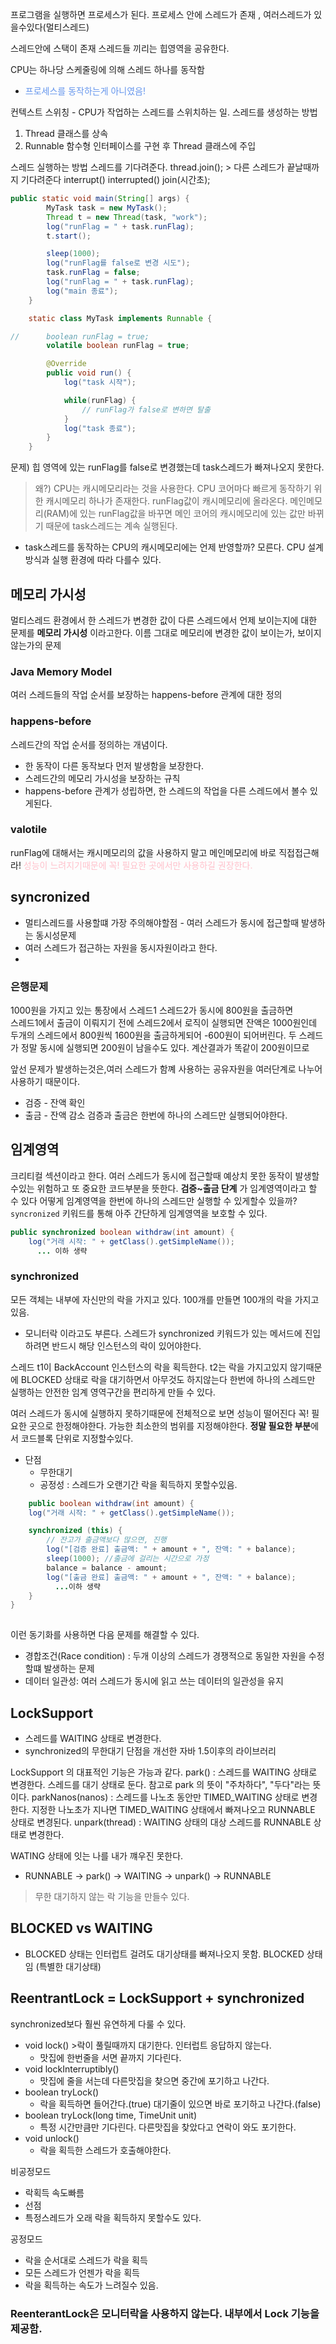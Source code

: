 

프로그램을 실행하면 프로세스가 된다.
프로세스 안에 스레드가 존재 , 여러스레드가 있을수있다(멀티스레드)

스레드안에 스택이 존재
스레드들 끼리는 힙영역을 공유한다. 

CPU는 하나당 스케줄링에 의해  스레드 하나를 동작함 
* <span style="color:cornflowerblue;">프로세스를 동작하는게 아니였음!</span>

컨텍스트 스위칭 - CPU가 작업하는 스레드를 스위치하는 일.
스레드를 생성하는 방법
1. Thread 클래스를 상속
2. Runnable 함수형 인터페이스를 구현 후 Thread 클래스에 주입

스레드 실행하는 방법
스레드를 기다려준다.
thread.join(); > 다른 스레드가 끝날때까지 기다려준다
interrupt() 
interrupted()
join(시간초); 

```java
public static void main(String[] args) {
		MyTask task = new MyTask();
		Thread t = new Thread(task, "work");
		log("runFlag = " + task.runFlag);
		t.start();

		sleep(1000);
		log("runFlag를 false로 변경 시도");
		task.runFlag = false;
		log("runFlag = " + task.runFlag);
		log("main 종료");
	}

	static class MyTask implements Runnable {

//		boolean runFlag = true;
		volatile boolean runFlag = true;

		@Override
		public void run() {
			log("task 시작");

			while(runFlag) {
				// runFlag가 false로 변하면 탈출
			}
			log("task 종료");
		}
	}
```

문제) 힙 영역에 있는 runFlag를 false로 변경했는데 task스레드가 빠져나오지 못한다.
> 왜?) CPU는 캐시메모리라는 것을 사용한다. CPU 코어마다 빠르게 동작하기 위한 캐시메모리 하나가 존재한다. runFlag값이 캐시메모리에 올라온다. 메인메모리(RAM)에 있는 runFlag값을 바꾸면 메인 코어의 캐시메모리에 있는 값만 바뀌기 때문에 task스레드는 계속 실행된다.

- task스레드를 동작하는 CPU의 캐시메모리에는 언제 반영할까? 모른다. CPU 설계방식과 실행 환경에 따라 다를수 있다.  

## 메모리 가시성
멀티스레드 환경에서 한 스레드가 변경한 값이 다른 스레드에서 언제 보이는지에 대한 문제를 **메모리 가시성** 이라고한다. 이름 그대로 메모리에 변경한 값이 보이는가, 보이지 않는가의 문제

### Java Memory Model
여러 스레드들의 작업 순서를 보장하는 happens-before 관계에 대한 정의 
### happens-before
스레드간의 작업 순서를 정의하는 개념이다.
- 한 동작이 다른 동작보다 먼저 발생함을 보장한다.
- 스레드간의 메모리 가시성을 보장하는 규칙
- happens-before 관계가 성립하면, 한 스레드의 작업을 다른 스레드에서 볼수 있게된다.

### valotile
runFlag에 대해서는 캐시메모리의 값을 사용하지 말고 메인메모리에 바로 직접접근해라!
<span style="color:pink">성능이 느려지기때문에</style> 꼭! 필요한 곳에서만 사용하길 권장한다.

## syncronized
- 멀티스레드를 사용할떄 가장 주의해야할점 - 여러 스레드가 동시에 접근할때 발생하는 동시성문제
- 여러 스레드가 접근하는 자원을 동시자원이라고 한다.
- 
### 은행문제
1000원을 가지고 있는 통장에서 스레드1 스레드2가 동시에 800원을 출금하면  
스레드1에서 출금이 이뤄지기 전에 스레드2에서 로직이 실행되면 잔액은 1000원인데 두개의 스레드에서 800원씩 1600원을 출금하게되어 -600원이 되어버린다.
두 스레드가 정말 동시에 실행되면 200원이 남을수도 있다. 계산결과가 똑같이 200원이므로

앞선 문제가 발생하는것은,여러 스레드가 함꼐 사용하는 공유자원을 여러단계로 나누어 사용하기 때문이다.
- 검증 - 잔액 확인
- 출금 - 잔액 감소
검증과 출금은 한번에 하나의 스레드만 실행되어야한다.

## 임계영역
크리티컬 섹션이라고 한다.
여러 스레드가 동시에 접근할때 예상치 못한 동작이 발생할수있는 위험하고 또 중요한 코드부분을 뜻한다.
**검증~출금 단계** 가 임계영역이라고 할 수 있다
어떻게 임계영역을 한번에 하나의 스레드만 실행할 수 있게할수 있을까? 
`syncronized` 키워드를 통해 아주 간단하게 임계영역을 보호할 수 있다.

```java
public synchronized boolean withdraw(int amount) {
    log("거래 시작: " + getClass().getSimpleName());
      ... 이하 생략
```

### synchronized
모든 객체는 내부에 자신만의 락을 가지고 있다. 100개를 만들면 100개의 락을 가지고있음. 
- 모니터락 이라고도 부른다.
스레드가 synchronized 키워드가 있는 메서드에 진입하려면 반드시 해당 인스턴스의 락이 있어야한다.

스레드 t1이 BackAccount 인스턴스의 락을 획득한다.
t2는 락을 가지고있지 않기때문에 BLOCKED 상태로 락을 대기하면서 아무것도 하지않는다
한번에 하나의 스레드만 실행하는 안전한 임계 영역구간을 편리하게 만들 수 있다. 

여러 스레드가 동시에 실행하지 못하기때문에 전체적으로 보면 성능이 떨어진다 꼭! 필요한 곳으로 한정해야한다.
가능한 최소한의 범위를 지정해야한다. **정말 필요한 부분**에서 코드블록 단위로 지정할수있다.

- 단점
  - 무한대기
  - 공정성 : 스레드가 오랜기간 락을 획득하지 못할수있음.

```java
	public boolean withdraw(int amount) {
	log("거래 시작: " + getClass().getSimpleName());

	synchronized (this) {
		// 잔고가 출금액보다 많으면, 진행
		log("[검증 완료] 출금액: " + amount + ", 잔액: " + balance);
		sleep(1000); //출금에 걸리는 시간으로 가정
		balance = balance - amount;
		log("[출금 완료] 출금액: " + amount + ", 잔액: " + balance);
          ...이하 생략
	}
}
			
```
이런 동기화를 사용하면 다음 문제를 해결할 수 있다.
- 경합조건(Race condition) : 두개 이상의 스레드가 경쟁적으로 동일한 자원을 수정할떄 발생하는 문제
- 데이터 일관성: 여러 스레드가 동시에 읽고 쓰는 데이터의 일관성을 유지

## LockSupport
- 스레드를 WAITING 상태로 변경한다.
- synchronized의 무한대기 단점을 개선한 자바 1.5이후의 라이브러리

LockSupport 의 대표적인 기능은 가능과 같다.
park() : 스레드를 WAITING 상태로 변경한다.
스레드를 대기 상태로 둔다. 참고로 park 의 뜻이 "주차하다", "두다"라는 뜻이다.
parkNanos(nanos) : 스레드를 나노초 동안만 TIMED_WAITING 상태로 변경한다.
지정한 나노초가 지나면 TIMED_WAITING 상태에서 빠져나오고 RUNNABLE 상태로 변경된다.
unpark(thread) : WAITING 상태의 대상 스레드를 RUNNABLE 상태로 변경한다.

WATING 상태에 잇는 나를 내가 꺠우진 못한다. 

- RUNNABLE -> park() -> WAITING -> unpark() -> RUNNABLE
> 무한 대기하지 않는 락 기능을 만들수 있다. 
## BLOCKED vs WAITING
- BLOCKED 상태는 인터럽트 걸려도 대기상태를 빠져나오지 못함. BLOCKED 상태임 (특별한 대기상태)

## ReentrantLock = LockSupport + synchronized
synchronized보다 훨씬 유연하게 다룰 수 있다. 
- void lock() >락이 풀릴때까지 대기한다. 인터럽트 응답하지 않는다.
  - 맛집에 한번줄을 서면 끝까지 기다린다.
- void lockInterruptibly() 
  - 맛집에 줄을 서는데 다른맛집을 찾으면 중간에 포기하고 나간다.
- boolean tryLock() 
  - 락을 획득하면 들어간다.(true) 대기줄이 있으면 바로 포기하고 나간다.(false)
- boolean tryLock(long time, TimeUnit unit)
  - 특정 시간만큼만 기다린다. 다른맛집을 찾았다고 연락이 와도 포기한다. 
- void unlock() 
  - 락을 획득한 스레드가 호출해야한다.


비공정모드
- 락획득 속도빠름
- 선점
- 특정스레드가 오래 락을 획득하지 못할수도 있다.

공정모드
- 락을 순서대로 스레드가 락을 획득
- 모든 스레드가 언젠가 락을 획득 
- 락을 획득하는 속도가 느려질수 있음. 

### ReenterantLock은 모니터락을 사용하지 않는다. 내부에서 Lock 기능을 제공함.


